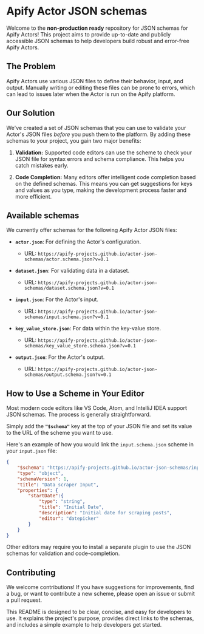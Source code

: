 # Apify Actor JSON schemas

Welcome to the **non-production ready** repository for JSON schemas for Apify Actors! This project aims to provide up-to-date and 
publicly accessible JSON schemas to help developers build robust and error-free Apify Actors.

## The Problem

Apify Actors use various JSON files to define their behavior, input, and output. Manually writing or editing these 
files can be prone to errors, which can lead to issues later when the Actor is run on the Apify platform.

## Our Solution

We've created a set of JSON schemas that you can use to validate your Actor's JSON files _before_ you push them to the 
platform. By adding these schemas to your project, you gain two major benefits:

1.  **Validation:** Supported code editors can use the scheme to check your JSON file for syntax errors and schema 
    compliance. This helps you catch mistakes early.

2.  **Code Completion:** Many editors offer intelligent code completion based on the defined schemas. This means you 
    can get suggestions for keys and values as you type, making the development process faster and more efficient.

## Available schemas

We currently offer schemas for the following Apify Actor JSON files:

-   **`actor.json`**: For defining the Actor's configuration.

    -   URL: `https://apify-projects.github.io/actor-json-schemas/actor.schema.json?v=0.1`

-   **`dataset.json`**: For validating data in a dataset.

    -   URL: `https://apify-projects.github.io/actor-json-schemas/dataset.schema.json?v=0.1`

-   **`input.json`**: For the Actor's input.

    -   URL: `https://apify-projects.github.io/actor-json-schemas/input.schema.json?v=0.1`

-   **`key_value_store.json`**: For data within the key-value store.

    -   URL: `https://apify-projects.github.io/actor-json-schemas/key_value_store.schema.json?v=0.1`

-   **`output.json`**: For the Actor's output.

    -   URL: `https://apify-projects.github.io/actor-json-schemas/output.schema.json?v=0.1`


## How to Use a Scheme in Your Editor

Most modern code editors like VS Code, Atom, and IntelliJ IDEA support JSON schemas. The process is generally straightforward.

Simply add the **`"$schema"`** key at the top of your JSON file and set its value to the URL of the scheme you want to use.

Here's an example of how you would link the `input.schema.json` scheme in your `input.json` file:

```json
{
    "$schema": "https://apify-projects.github.io/actor-json-schemas/input.schema.json?v=0.1",
    "type": "object",
    "schemaVersion": 1,
    "title": "Data scraper Input",
    "properties": {
        "startDate":{
            "type": "string",
            "title": "Initial Date",
            "description": "Initial date for scraping posts",
            "editor": "datepicker"
        }
    }
}
```

Other editors may require you to install a separate plugin to use the JSON schemas for validation and 
code-completion.

## Contributing

We welcome contributions! If you have suggestions for improvements, find a bug, or want to contribute a new scheme, please open an issue or submit a pull request.

This README is designed to be clear, concise, and easy for developers to use. It explains the project's purpose, provides direct links to the schemas, and includes a simple example to help developers get started.
